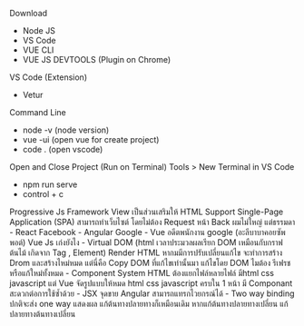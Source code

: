 Download 
- Node JS
- VS Code
- VUE CLI
- VUE JS DEVTOOLS (Plugin on Chrome)

VS Code (Extension)
- Vetur 

Command Line
- node -v (node version)
- vue -ui (open vue for create project)
- code . (open vscode)

Open and Close Project (Run on Terminal) Tools > New Terminal in VS Code
- npm run serve 
- control + c 


Progressive Js Framework View เป็นส่วนเสริมให้ HTML
Support Single-Page Application (SPA) สามารถทำเว็บไซต์ โดยไม่ต้อง Request หน้า
Back ผมไม่ใหญ่ แต่ธรรมดา
	- React Facebook
	- Angular Google
	- Vue อดีตพนักงาน google (อะลีบาบาคอยซัพพอต์)
Vue Js เก่งยังไง
	- Virtual DOM (html เวลาประมวลผลเรียก DOM เหมือนกับกราฟต้นไม้ เกิดจาก Tag , Element) Render HTML หากมมีการปรับเปลี่ยนแก้ไข จะทำการสร้าง Drom และสร้างไหม่หมด แต่นี่คือ Copy DOM ที่แก้ไขเท่านั้นมา แก้ไขโดย DOM ไมต้อง รีเฟรชหรือแก้ใหม่ทั้งหมด
	- Component System HTML ต้องแยกไฟล์หลายไฟล์ มีhtml css javascript แต่ Vue จัดรูปแบบให้หมด html css javascript ครบใน 1 หน้า มี Componant สะดวกต่อการใช้ซ้ำด้วย
	- JSX จุดขาย Angular สามารถแทรกไวยกรณ์ได้
	- Two way binding ปกติจะส่ง one way แสดงผล แก้ต้นทางปลายทางก็เหมือนเดิม  หากแก้ต้นทางปลายทางเปลี่ยน แก้ปลายทางต้นทางเปลี่ยน






